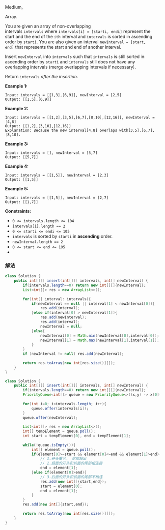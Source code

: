 Medium,  

Array.

You are given an array of non-overlapping intervals `intervals` where `intervals[i] = [starti, endi]` represent the start and the end of the `ith` interval and `intervals` is sorted in ascending order by `starti`. You are also given an interval `newInterval = [start, end]` that represents the start and end of another interval.

Insert `newInterval` into `intervals` such that `intervals` is still sorted in ascending order by `starti` and `intervals` still does not have any overlapping intervals (merge overlapping intervals if necessary).

Return `intervals` *after the insertion*.

**Example 1:**

```
Input: intervals = [[1,3],[6,9]], newInterval = [2,5]
Output: [[1,5],[6,9]]

```

**Example 2:**

```
Input: intervals = [[1,2],[3,5],[6,7],[8,10],[12,16]], newInterval = [4,8]
Output: [[1,2],[3,10],[12,16]]
Explanation: Because the new interval[4,8] overlaps with[3,5],[6,7],[8,10].
```

**Example 3:**

```
Input: intervals = [], newInterval = [5,7]
Output: [[5,7]]

```

**Example 4:**

```
Input: intervals = [[1,5]], newInterval = [2,3]
Output: [[1,5]]

```

**Example 5:**

```
Input: intervals = [[1,5]], newInterval = [2,7]
Output: [[1,7]]

```

**Constraints:**

- `0 <= intervals.length <= 104`
- `intervals[i].length == 2`
- `0 <= starti <= endi <= 105`
- `intervals` is sorted by `starti` in **ascending** order.
- `newInterval.length == 2`
- `0 <= start <= end <= 105`
- 
### 解法

```java
class Solution {
    public int[][] insert(int[][] intervals, int[] newInterval) {
        if(intervals.length==0) return new int[][]{newInterval};
        List<int[]> res = new ArrayList<>();
        
        for(int[] interval: intervals){
            if(newInterval == null || interval[1] < newInterval[0]){
                res.add(interval);
            }else if(interval[0] > newInterval[1]){
                res.add(newInterval);
                res.add(interval);
                newInterval = null;
            }else{
                newInterval[0] = Math.min(newInterval[0],interval[0]);
                newInterval[1] = Math.max(newInterval[1],interval[1]);
            }
        }
        if (newInterval != null) res.add(newInterval);
        
        return res.toArray(new int[res.size()][]);
    }
}
```

```java
class Solution {
    public int[][] insert(int[][] intervals, int[] newInterval) {
        if(intervals.length==0) return new int[][]{newInterval};
        PriorityQueue<int[]> queue = new PriorityQueue<>((x,y) -> x[0]-y[0]);
        
        for(int i=0; i<intervals.length; i++){
            queue.offer(intervals[i]);
        }
        queue.offer(newInterval);
        
        List<int[]> res = new ArrayList<>();
        int[] tempElement = queue.poll();
        int start = tempElement[0], end = tempElement[1];
        
        while(!queue.isEmpty()){
            int[] element = queue.poll();
            if(element[0]>=start && element[0]<=end && element[1]>end){
                // 1.开头重合， 尾部超出
                // 2.后面的开头和前面的尾部相连接
                end = element[1];
            }else if(element[0]>end){
                // 3.后面的开头和前面的尾部不相连
                res.add(new int[]{start,end});
                start = element[0];
                end = element[1];
            }
        }
        res.add(new int[]{start,end});
        
        return res.toArray(new int[res.size()][]);
    }
}
```